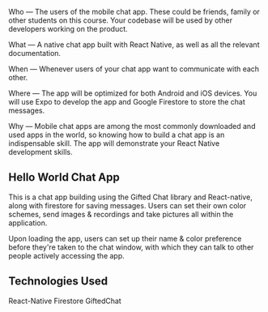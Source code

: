 Who — The users of the mobile chat app. These could be friends, family or other students on this course. Your codebase will be used by other developers working on the product.

What — A native chat app built with React Native, as well as all the relevant documentation.

When — Whenever users of your chat app want to communicate with each other.

Where — The app will be optimized for both Android and iOS devices. You will use Expo to develop the app and Google Firestore to store the chat messages.

Why — Mobile chat apps are among the most commonly downloaded and used apps in the world, so knowing how to build a chat app is an indispensable skill. The app will demonstrate your React Native development skills.


## Hello World Chat App
This is a chat app building using the Gifted Chat library and React-native, along with firestore for saving messages. Users can set their own color schemes, send images & recordings and take pictures all within the application.

Upon loading the app, users can set up their name & color preference before they're taken to the chat window, with which they can talk to other people actively accessing the app.


## Technologies Used
React-Native
Firestore
GiftedChat

